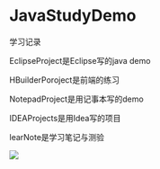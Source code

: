 # JavaStudyDemo
学习记录

EclipseProject是Eclipse写的java demo

HBuilderPoroject是前端的练习

NotepadProject是用记事本写的demo

IDEAProjects是用Idea写的项目

learNote是学习笔记与测验

![](https://raw.githubusercontent.com/ALEX-YU23/imgcloud/main/img/%E9%BE%99%E7%8C%AB.jpg)